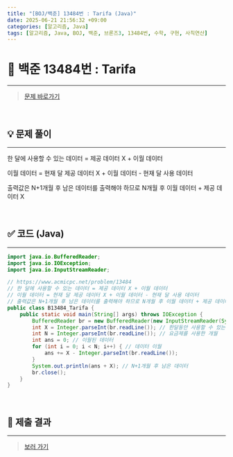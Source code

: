 ```yaml
---
title: "[BOJ/백준] 13484번 : Tarifa (Java)"
date: 2025-06-21 21:56:32 +09:00
categories: [알고리즘, Java]
tags: [알고리즘, Java, BOJ, 백준, 브론즈3, 13484번, 수학, 구현, 사칙연산]
---
```


<!-- ========================================================================== -->

# 📘 백준 13484번 : Tarifa

---

> [문제 바로가기](https://www.acmicpc.net/problem/13484)

<br>

<!-- ========================================================================== -->

## 💡 문제 풀이

---

한 달에 사용할 수 있는 데이터 = 제공 데이터 X + 이월 데이터

이월 데이터 = 현재 달 제공 데이터 X + 이월 데이터 - 현재 달 사용 데이터

출력값은 N+1개월 후 남은 데이터를 출력해야 하므로 N개월 후 이월 데이터 + 제공 데이터 X

<br>

<!-- ========================================================================== -->

## ✅ 코드 (Java)

---

```java
import java.io.BufferedReader;
import java.io.IOException;
import java.io.InputStreamReader;

// https://www.acmicpc.net/problem/13484
// 한 달에 사용할 수 있는 데이터 = 제공 데이터 X + 이월 데이터
// 이월 데이터 = 현재 달 제공 데이터 X + 이월 데이터 - 현재 달 사용 데이터
// 출력값은 N+1개월 후 남은 데이터를 출력해야 하므로 N개월 후 이월 데이터 + 제공 데이터 X
public class B13484_Tarifa {
	public static void main(String[] args) throws IOException {
		BufferedReader br = new BufferedReader(new InputStreamReader(System.in));
		int X = Integer.parseInt(br.readLine()); // 한달동안 사용할 수 있는 데이터(MB)
		int N = Integer.parseInt(br.readLine()); // 요금제를 사용한 개월
		int ans = 0; // 이월된 데이터
		for (int i = 0; i < N; i++) { // 데이터 이월
			ans += X - Integer.parseInt(br.readLine());
		}
		System.out.println(ans + X); // N+1개월 후 남은 데이터
		br.close();
	}
}
```

<br>

<!-- ========================================================================== -->

## 💾 제출 결과

---

> [보러 가기](https://www.acmicpc.net/status?from_mine=1&problem_id=13484&user_id=juyn2000)

<br>

<!-- ========================================================================== -->

<!-- ## 🧩 새롭게 알게 된 점

---



<br> -->

<!-- ========================================================================== -->

<!--

## 🔗 참고한 자료

---

- []()

- []()

<br>
-->
